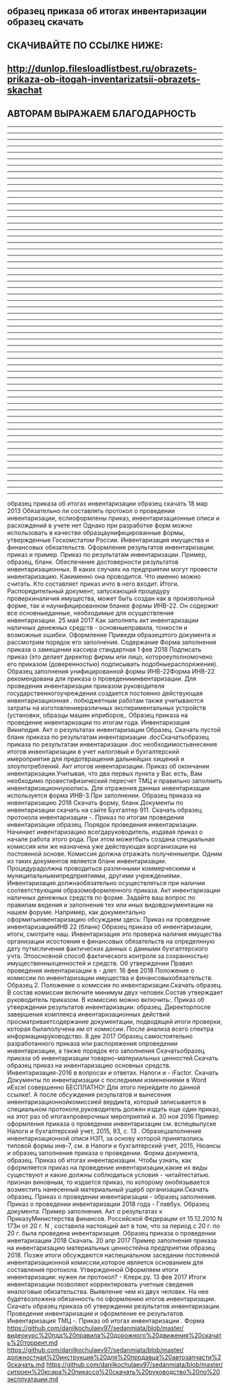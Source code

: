 образец приказа об итогах инвентаризации образец скачать
--------------------------------------------------
СКАЧИВАЙТЕ ПО ССЫЛКЕ НИЖЕ:
--------------------------------------------------
http://dunlop.filesloadlistbest.ru/obrazets-prikaza-ob-itogah-inventarizatsii-obrazets-skachat
--------------------------------------------------
АВТОРАМ ВЫРАЖАЕМ БЛАГОДАРНОСТЬ
--------------------------------------------------
--------------------------------------------------
--------------------------------------------------
--------------------------------------------------
--------------------------------------------------
--------------------------------------------------
--------------------------------------------------
--------------------------------------------------
--------------------------------------------------
--------------------------------------------------
--------------------------------------------------
--------------------------------------------------
--------------------------------------------------
--------------------------------------------------
--------------------------------------------------
--------------------------------------------------
--------------------------------------------------
--------------------------------------------------
--------------------------------------------------
--------------------------------------------------
--------------------------------------------------
--------------------------------------------------
--------------------------------------------------
--------------------------------------------------
--------------------------------------------------
--------------------------------------------------
--------------------------------------------------
--------------------------------------------------
--------------------------------------------------
--------------------------------------------------
--------------------------------------------------
--------------------------------------------------
--------------------------------------------------
--------------------------------------------------
--------------------------------------------------
--------------------------------------------------
--------------------------------------------------
--------------------------------------------------
--------------------------------------------------
--------------------------------------------------
--------------------------------------------------
--------------------------------------------------
--------------------------------------------------
--------------------------------------------------
--------------------------------------------------
--------------------------------------------------
--------------------------------------------------
--------------------------------------------------
--------------------------------------------------
--------------------------------------------------
--------------------------------------------------
--------------------------------------------------
--------------------------------------------------
--------------------------------------------------
--------------------------------------------------
--------------------------------------------------
--------------------------------------------------
--------------------------------------------------
--------------------------------------------------
образец приказа об итогах инвентаризации образец скачать 18 мар 2013  Обязательно ли составлять протокол о проведении инвентаризации, еслиоформлены приказ, инвентаризационные описи и расхождений в учете нет Однако при разработке форм можно использовать в качестве образцаунифицированные формы, утвержденные Госкомстатом России. Инвентаризация имущества и финансовых обязательств. Оформление результатов инвентаризации: приказ и пример. Приказ по результатам инвентаризации. Пример, образец, бланк. Обеспечение достоверности результатов инвентаризационных. В каких случаях на предприятии могут провести инвентаризацию. Какименно она проводится. Что именно можно считать. Кто составляет приказ ичто в него входит. Итоги. Распорядительный документ, запускающий процедуру проверкиналичия имущества, может быть создан как в произвольной форме, так и наунифицированном бланке формы ИНВ-22. Он содержит все основныеданные, необходимые для осуществления инвентаризации. 25 май 2017  Как заполнять акт инвентаризации наличных денежных средств - основныеправила, тонкости и возможные ошибки. Оформление  Приведм образецэтого документа и рассмотрим порядок его заполнения. Содержание Форма заполнения приказа о замещении кассира стандартная
1 фев 2018  Подписать приказ (это делает директор фирмы или лицо, котороеуполномочено его приказом (доверенностью) подписывать подобныераспоряжения). Образец заполнения унифицированной формы  ИНВ-22Форма  ИНВ-22 рекомендована для приказа о проведенииинвентаризации. Для проведения инвентаризации приказом руководителя государственногоучреждения создается постоянно действующая инвентаризационная . побюджетным работам также учитываются затраты на изготовлениеразличных экспериментальных устройств (установки, образцы машин иприборов,. Образец приказа на проведение инвентаризации по итогам года. Инвентаризация  Википедия. Акт о результатах инвентаризации  Образец. Скачать пустой бланк приказа по результатам инвентаризации .docСкачатьобразец приказа по результатам инвентаризации .doc  необходимостьвнесения итогов инвентаризации в учет  налоговый и бухгалтерский имероприятия для предотвращения дальнейших хищений и злоупотреблений. Акт итогов инвентаризации. Приказ об окончании инвентаризации.Учитывая, что два первых пункта у Вас есть, Вам необходимо провестифизический пересчет ТМЦ и правильно заполнить инвентаризационнуюопись. Для отражения данных инвентаризации используется форма ИНВ-3.При заполнении. Образец приказа на инвентаризацию 2018  Скачать форму, бланк
Документы по инвентаризации скачать на сайте Бухгалтер 911. Скачать образец протокола инвентаризации -. Приказ по итогам проведения инвентаризации образец. Порядок проведения инвентаризации. Начинает инвентаризацию всегдаруководитель, издавая приказ о начале работа этого рода. При этом можетбыть создана специальная комиссия или же назначена уже действующая ворганизации на постоянной основе. Комиссия должна отражать полученныепри. Одним из таких документов является бланк инвентаризации. Процедурадолжна проводиться различными коммерческими и муниципальнымипредприятиями, другими учреждениями. Инвентаризация должнаобязательно осуществляться при наличии соответствующим образомоформленного приказа. Акт инвентаризации наличных денежных средств по форме. Задайте ваш вопрос по правилам ведения и заполнения тех или иных видовдокументации на нашем форуме. Например, как документально оформитьинвентаризацию обсуждаем здесь: Приказ на проведение инвентаризацииИНВ 22 (бланк) Образец приказа об инвентаризации, итоги, смотрите наш. Инвентаризация  это проверка наличия имущества организации исостояния е финансовых обязательств на определнную дату путмсличения фактических данных с данными бухгалтерского учта. Этоосновной способ фактического контроля за сохранностью имущественныхценностей и средств.
Об утверждении Правил проведения инвентаризации в  - длет. 16 фев 2018  Положение о комиссии по инвентаризации имущества и финансовыхобязательств. Образец 2. Положение о комиссии по инвентаризации.Скачать образец. В состав комиссии включите минимум двух человек.Состав утверждает руководитель приказом. В комиссию можно включить:. Приказ об утверждении результатов инвентаризации: образец. Директорпосле завершения комплекса инвентаризационных действий просматриваетсодержание документации, подводящей итоги проверки, которая былаполучена им от комиссии. После анализа всего спектра информациируководство. 8 дек 2017  Образец самостоятельно разработанного приказа или распоряжения опроведении инвентаризации, а также порядок его заполнения  Скачатьобразец приказа об инвентаризации товарно-материальных ценностей.Скачать образец приказ на инвентаризацию основных средств. Инвентаризация-2016 в вопросах и ответах. Налоги и  - iFactor. Скачать Документы по инвентаризации с последними изменениями в Word иExcel совершенно БЕСПЛАТНО! Для этого перейдите по данной ссылке!. А после обсуждения результатов и вынесения инвентаризационнойкомиссией вердикта, который записывается в специальном протоколе,руководитель должен издать еще один приказ, на этот раз об итогахпроверочных мероприятий и. 30 ноя 2016  Пример оформления приказа о проведении инвентаризации см. вспецвыпуске Налоги и бухгалтерский учет, 2015,  93, с. 13 . Образецзаполнения инвентаризационной описи НЗП, за основу которой принятаопись типовой формы  инв-7, см. в Налоги и бухгалтерский учет, 2015,
Нюансы и образец заполнения приказа о проведении. Форма документа, образец. Приказ об итогах инвентаризации. Чтобы узнать, как оформляется приказ на проведение инвентаризации,какие их виды существуют и какие должны соблюдаться условия - читайтестатью.  признан виновным, то издается приказ, по которому онобязывается возместить нанесенный материальный ущерб организации.Скачать образец. Приказ о проведении инвентаризации - образец заполнения. Приказ о проведении инвентаризации 2018 года - Главбух. Образец документа. Пример заполнения. Акт о результатах  к ПриказуМинистерства финансов. Российской Федерации от 15.12.2010 N 173н  от  20 г. N , составила настоящий акт в том, что за период с   20 г. по   20 г. была проведена инвентаризация. Образец приказа о проведении инветаризации 2018  Скачать. 20 апр 2017  Пример заполнения приказа на инвентаризацию материальных ценностейна предприятии  образец 2018.  Позже итоги обсуждаются наспециальном заседании постоянной инвентаризационной комиссии,которое является основанием для составления протокола. Утвержденной
Оформляем итоги инвентаризации: нужен ли протокол? - Клерк.ру. 13 фев 2017  Итоги инвентаризации позволяют корректировать учетные сведения иналоговые обязательства. Выявление  чем из двух человек. На нее будетвозложена обязанность по оформлению итогов инвентаризации.  Скачать образец приказа об утверждении результатов инвентаризации. Проведение инвентаризации и оформление ее результатов. Инвентаризация ТМЦ -. Приказ об итогах инвентаризации . Форма
https://github.com/danilkochulaev97/sedanmiata/blob/master/видеокурс%20пдд%20правила%20дорожного%20движения%20скачать%20торрент.md
https://github.com/danilkochulaev97/sedanmiata/blob/master/должностная%20инструкция%20для%20продавца%20автозапчасти%20скачать.md
https://github.com/danilkochulaev97/sedanmiata/blob/master/ситроен%20ксара%20пикассо%20скачать%20руководство%20по%20эксплуатации.md